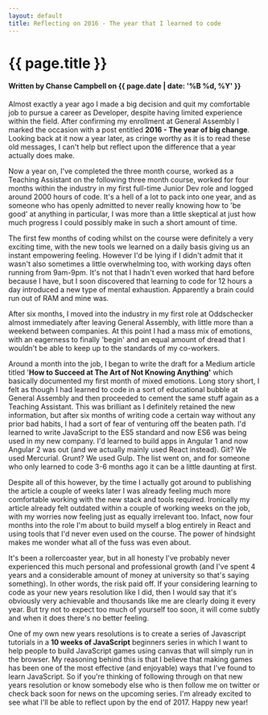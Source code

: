 ```yaml
---
layout: default
title: Reflecting on 2016 - The year that I learned to code
---
```


<h1 class="header-name">{{ page.title }}</h1>
<h4 class="header-name">Written by Chanse Campbell on {{ page.date | date: '%B %d, %Y' }}</h4>

<p>Almost exactly a year ago I made a big decision and quit my comfortable job to pursue a career as Developer, despite having limited experience within the field. After confirming my enrollment at General Assembly I marked the occasion with a post entitled <strong>2016 - The year of big change</strong>. Looking back at it now a year later, as cringe worthy as it is to read these old messages, I can't help but reflect upon the difference that a year actually does make.</p>

<p>Now a year on, I've completed the three month course, worked as a Teaching Assistant on the following three month course, worked for four months within the industry in my first full-time Junior Dev role and logged around 2000 hours of code. It's a hell of a lot to pack into one year, and as someone who has openly admitted to never really knowing how to 'be good' at anything in particular, I was more than a little skeptical at just how much progress I could possibly make in such a short amount of time.</p>

<p>The first few months of coding whilst on the course were definitely a very exciting time, with the new tools we learned on a daily basis giving us an instant empowering feeling. However I'd be lying if I didn't admit that it wasn't also sometimes a little overwhelming too, with working days often running from 9am-9pm. It's not that I hadn't even worked that hard before because I have, but I soon discovered that learning to code for 12 hours a day introduced a new type of mental exhaustion. Apparently a brain could run out of RAM and mine was.</p>

<p>After six months, I moved into the industry in my first role at Oddschecker almost immediately after leaving General Assembly, with little more than a weekend between companies. At this point I had a mass mix of emotions, with an eagerness to finally 'begin' and an equal amount of dread that I wouldn't be able to keep up to the standards of my co-workers.</p>

<p>Around a month into the job, I began to  write the draft for a Medium article titled '<strong>How to Succeed at The Art of Not Knowing Anything'</strong> which basically documented my first month of mixed emotions. Long story short, I felt as though I had learned to code in a sort of educational bubble at General Assembly and then proceeded to cement the same stuff again as a Teaching Assistant. This was brilliant as I definitely retained the new information, but after six months of writing code a certain way without any prior bad habits, I had a sort of fear of venturing off the beaten path. I'd learned to write JavaScript to the ES5 standard and now ES6 was being used in my new company. I'd learned to build apps in Angular 1 and now Angular 2 was out (and we actually mainly used React instead). Git? We used Mercurial. Grunt? We used Gulp. The list went on, and for someone who only learned to code 3-6 months ago it can be a little daunting at first.</p>

<p>Despite all of this however, by the time I actually got around to publishing the article a couple of weeks later I was already feeling much more comfortable working with the new stack and tools required. Ironically my article already felt outdated within a couple of working weeks on the job, with my worries now feeling just as equally irrelevant too. Infact, now four months into the role I'm about to build myself a blog entirely in React and using tools that I'd never even used on the course. The power of hindsight makes me wonder what all of the fuss was even about.</p>

<p>It's been a rollercoaster year, but in all honesty I've probably never experienced this much personal and professional growth (and I've spent 4 years and a considerable amount of money at university so that's saying something). In other words, the risk paid off. If your considering learning to code as your new years resolution like I did, then I would say that it's obviously very achievable and thousands like me are clearly doing it every year. But try not to expect too much of yourself too soon, it will come subtly and when it does there's no better feeling.</p>

<p>One of my own new years resolutions is to create a series of Javascript tutorials in a <strong>10 weeks of JavaScript</strong> beginners series in which I want to help people to build JavaScript games using canvas that will simply run in the browser. My reasoning behind this is that I believe that making games has been one of the most effective (and enjoyable) ways that I've found to learn JavaScript. So if you're thinking of following through on that new years resolution or know somebody else who is then follow me on twitter or check back soon for news on the upcoming series. I'm already excited to see what I'll be able to reflect upon by the end of 2017. Happy new year!